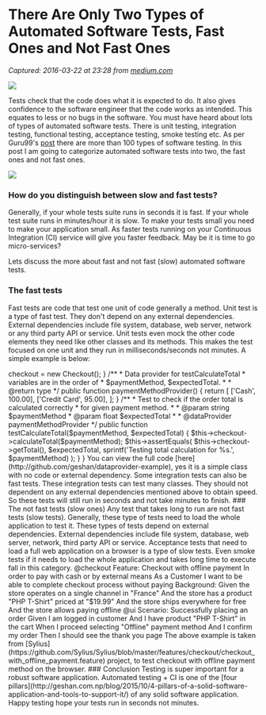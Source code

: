 # There Are Only Two Types of Automated Software Tests, Fast Ones and Not Fast Ones

_Captured: 2016-03-22 at 23:28 from [medium.com](https://medium.com/@geshan/there-are-only-two-types-of-automated-software-tests-fast-ones-and-not-fast-ones-70ab3b42d83d)_

![](https://cdn-images-1.medium.com/max/2000/1*0_V4duNxSvdmytqPR9Rmhg.jpeg)

Tests check that the code does what it is expected to do. It also gives confidence to the software engineer that the code works as intended. This equates to less or no bugs in the software. You must have heard about lots of types of automated software tests. There is unit testing, integration testing, functional testing, acceptance testing, smoke testing etc. As per Guru99's [post](http://www.guru99.com/types-of-software-testing.html) there are more than 100 types of software testing. In this post I am going to categorize automated software tests into two, the fast ones and not fast ones.

![](https://cdn-images-1.medium.com/max/800/1*w101yq12wfyUevObORbC2w.jpeg)

### How do you distinguish between slow and fast tests?

Generally, if your whole tests suite runs in seconds it is fast. If your whole test suite runs in minutes/hour it is slow. To make your tests small you need to make your application small. As faster tests running on your Continuous Integration (CI) service will give you faster feedback. May be it is time to go micro-services?

Lets discuss the more about fast and not fast (slow) automated software tests.

### The fast tests

Fast tests are code that test one unit of code generally a method. Unit test is a type of fast test. They don't depend on any external dependencies. External dependencies include file system, database, web server, network or any third party API or service. Unit tests even mock the other code elements they need like other classes and its methods. This makes the test focused on one unit and they run in milliseconds/seconds not minutes. A simple example is below:

<?php

namespace DataProvider\Example\Test;

use DataProvider\Example\Checkout;

use PHPUnit_Framework_TestCase;

/**

* Checkout test for Cash and Credit card.

*/

class CheckoutTest extends PHPUnit_Framework_TestCase

{

/**

* @var Checkout

*/

protected $checkout;

public function setup()

{

$this->checkout = new Checkout();

}

/**

* Data provider for testCalculateTotal

* variables are in the order of

* $paymentMethod, $expectedTotal.

* 

* @return type

*/

public function paymentMethodProvider()

{

return [

['Cash', 100.00],

['Credit Card', 95.00],

];

}

/**

* Test to check if the order total is calculated correctly

* for given payment method.

* 

* @param string $paymentMethod

* @param float $expectedTotal

* 

* @dataProvider paymentMethodProvider

*/

public function testCalculateTotal($paymentMethod, $expectedTotal)

{

$this->checkout->calculateTotal($paymentMethod);

$this->assertEquals(

$this->checkout->getTotal(),

$expectedTotal,

sprintf('Testing total calculation for %s.', $paymentMethod)

);

}

}

You can view the full code [here](http://github.com/geshan/dataprovider-example), yes it is a simple class with no code or external dependency.

Some integration tests can also be fast tests. These integration tests can test many classes. They should not dependent on any external dependencies mentioned above to obtain speed. So these tests will still run in seconds and not take minutes to finish.

### The not fast tests (slow ones)

Any test that takes long to run are not fast tests (slow tests). Generally, these type of tests need to load the whole application to test it. These types of tests depend on external dependencies. External dependencies include file system, database, web server, network, third party API or service.

Acceptance tests that need to load a full web application on a browser is a type of slow tests. Even smoke tests if it needs to load the whole application and takes long time to execute fall in this category.

@checkout

Feature: Checkout with offline payment

In order to pay with cash or by external means

As a Customer

I want to be able to complete checkout process without paying

Background:

Given the store operates on a single channel in "France"

And the store has a product "PHP T-Shirt" priced at "$19.99"

And the store ships everywhere for free

And the store allows paying offline

@ui

Scenario: Successfully placing an order

Given I am logged in customer

And I have product "PHP T-Shirt" in the cart

When I proceed selecting "Offline" payment method

And I confirm my order

Then I should see the thank you page

The above example is taken from [Sylius](https://github.com/Sylius/Sylius/blob/master/features/checkout/checkout_with_offline_payment.feature) project, to test checkout with offline payment method on the browser.

### Conclusion

Testing is super important for a robust software application. Automated testing + CI is one of the [four pillars](http://geshan.com.np/blog/2015/10/4-pillars-of-a-solid-software-application-and-tools-to-support-it/) of any solid software application. Happy testing hope your tests run in seconds not minutes.
